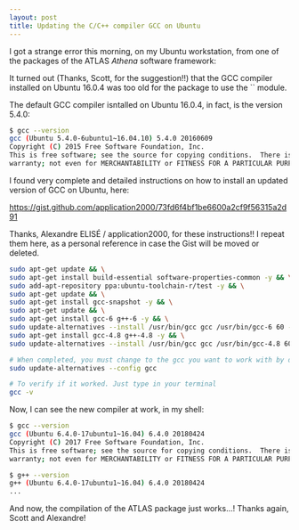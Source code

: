 ```yaml
---
layout: post
title: Updating the C/C++ compiler GCC on Ubuntu
---
```


I got a strange error this morning, on my Ubuntu workstation, from one of the packages of the ATLAS *Athena* software framework:


It turned out (Thanks, Scott, for the suggestion!!) that the GCC compiler installed on Ubuntu 16.0.4 was too old for the package to use the `` module.

The default GCC compiler isntalled on Ubuntu 16.0.4, in fact, is the version 5.4.0:

```bash
$ gcc --version
gcc (Ubuntu 5.4.0-6ubuntu1~16.04.10) 5.4.0 20160609
Copyright (C) 2015 Free Software Foundation, Inc.
This is free software; see the source for copying conditions.  There is NO
warranty; not even for MERCHANTABILITY or FITNESS FOR A PARTICULAR PURPOSE.
```

I found very complete and detailed instructions on how to install an updated version of GCC on Ubuntu, here:

https://gist.github.com/application2000/73fd6f4bf1be6600a2cf9f56315a2d91

Thanks, Alexandre ELISÉ / application2000, for these instructions!!
I repeat them here, as a personal reference in case the Gist will be moved or deleted.

```bash
sudo apt-get update && \
sudo apt-get install build-essential software-properties-common -y && \
sudo add-apt-repository ppa:ubuntu-toolchain-r/test -y && \
sudo apt-get update && \
sudo apt-get install gcc-snapshot -y && \
sudo apt-get update && \
sudo apt-get install gcc-6 g++-6 -y && \
sudo update-alternatives --install /usr/bin/gcc gcc /usr/bin/gcc-6 60 --slave /usr/bin/g++ g++ /usr/bin/g++-6 && \
sudo apt-get install gcc-4.8 g++-4.8 -y && \
sudo update-alternatives --install /usr/bin/gcc gcc /usr/bin/gcc-4.8 60 --slave /usr/bin/g++ g++ /usr/bin/g++-4.8;

# When completed, you must change to the gcc you want to work with by default. Type in your terminal:
sudo update-alternatives --config gcc

# To verify if it worked. Just type in your terminal
gcc -v
```

Now, I can see the new compiler at work, in my shell:

```bash
$ gcc --version
gcc (Ubuntu 6.4.0-17ubuntu1~16.04) 6.4.0 20180424
Copyright (C) 2017 Free Software Foundation, Inc.
This is free software; see the source for copying conditions.  There is NO
warranty; not even for MERCHANTABILITY or FITNESS FOR A PARTICULAR PURPOSE.

$ g++ --version
g++ (Ubuntu 6.4.0-17ubuntu1~16.04) 6.4.0 20180424
...
```

And now, the compilation of the ATLAS package just works...! 
Thanks again, Scott and Alexandre!
